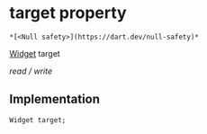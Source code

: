 


# target property




    *[<Null safety>](https://dart.dev/null-safety)*


[Widget](https://api.flutter.dev/flutter/widgets/Widget-class.html) target
  
_read / write_






## Implementation

```dart
Widget target;


```







